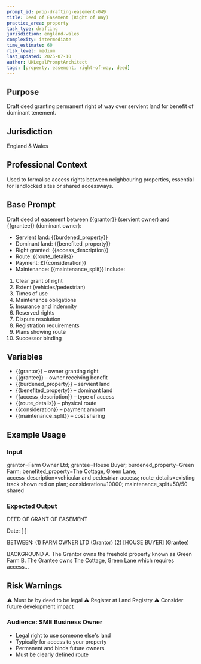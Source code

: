 ```yaml
---
prompt_id: prop-drafting-easement-049
title: Deed of Easement (Right of Way)
practice_area: property
task_type: drafting
jurisdiction: england-wales
complexity: intermediate
time_estimate: 60
risk_level: medium
last_updated: 2025-07-10
author: UKLegalPromptArchitect
tags: [property, easement, right-of-way, deed]
---
```


## Purpose
Draft deed granting permanent right of way over servient land for benefit of dominant tenement.

## Jurisdiction
England & Wales

## Professional Context
Used to formalise access rights between neighbouring properties, essential for landlocked sites or shared accessways.

## Base Prompt
Draft deed of easement between {{grantor}} (servient owner) and {{grantee}} (dominant owner):
- Servient land: {{burdened_property}}
- Dominant land: {{benefited_property}}
- Right granted: {{access_description}}
- Route: {{route_details}}
- Payment: £{{consideration}}
- Maintenance: {{maintenance_split}}
Include:
1. Clear grant of right
2. Extent (vehicles/pedestrian)
3. Times of use
4. Maintenance obligations
5. Insurance and indemnity
6. Reserved rights
7. Dispute resolution
8. Registration requirements
9. Plans showing route
10. Successor binding

## Variables
- {{grantor}} – owner granting right
- {{grantee}} – owner receiving benefit
- {{burdened_property}} – servient land
- {{benefited_property}} – dominant land
- {{access_description}} – type of access
- {{route_details}} – physical route
- {{consideration}} – payment amount
- {{maintenance_split}} – cost sharing

## Example Usage
### Input
grantor=Farm Owner Ltd; grantee=House Buyer; burdened_property=Green Farm; benefited_property=The Cottage, Green Lane; access_description=vehicular and pedestrian access; route_details=existing track shown red on plan; consideration=10000; maintenance_split=50/50 shared

### Expected Output
DEED OF GRANT OF EASEMENT

Date: [  ]

BETWEEN:
(1) FARM OWNER LTD (Grantor)
(2) [HOUSE BUYER] (Grantee)

BACKGROUND
A. The Grantor owns the freehold property known as Green Farm
B. The Grantee owns The Cottage, Green Lane which requires access...

## Risk Warnings
⚠️ Must be by deed to be legal
⚠️ Register at Land Registry
⚠️ Consider future development impact

### Audience: SME Business Owner
- Legal right to use someone else's land
- Typically for access to your property
- Permanent and binds future owners
- Must be clearly defined route
